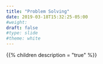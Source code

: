 ```yaml
---
title: "Problem Solving"
date: 2019-03-18T15:32:25-05:00
#weight: 
draft: false
#type: slide
#theme: white
---
```


{{% children description = "true" %}}
